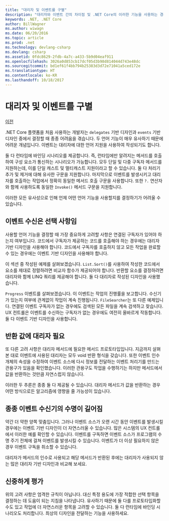 ```yaml
---
title: "대리자 및 이벤트를 구별"
description: "대리자와 이벤트 간의 차이점 및 .NET Core의 이러한 기능을 사용하는 경우를 각각 알아봅니다."
keywords: .NET, .NET Core
author: BillWagner
ms.author: wiwagn
ms.date: 06/20/2016
ms.topic: article
ms.prod: .net
ms.technology: devlang-csharp
ms.devlang: csharp
ms.assetid: 0fdc8629-2fdb-4a7c-a433-5b9d04eaf911
ms.openlocfilehash: 3026a0d853cb17dcf05d3b98d814044d743e48dc
ms.sourcegitcommit: bd1ef61f4bb794b25383d3d72e71041a5ced172e
ms.translationtype: HT
ms.contentlocale: ko-KR
ms.lasthandoff: 10/18/2017
---
```

# <a name="distinguishing-delegates-and-events"></a>대리자 및 이벤트를 구별

[이전](modern-events.md)

.NET Core 플랫폼을 처음 사용하는 개발자는 `delegates` 기반 디자인과 `events` 기반 디자인 중에서 결정할 때 종종 어려움을 겪습니다. 두 언어 기능이 매우 유사하기 때문에 어려운 개념입니다. 이벤트는 대리자에 대한 언어 지원을 사용하여 작성되기도 합니다. 

둘 다 런타임에 바인딩 시나리오를 제공합니다. 즉, 런타임에만 알려지는 메서드를 호출하여 구성 요소가 통신하는 시나리오가 가능합니다. 모두 단일 및 다중 구독자 메서드를 지원하는데, 이를 단일 캐스트 및 멀티캐스트 지원이라고 할 수 있습니다. 둘 다 처리기 추가 및 제거에 대해 유사한 구문을 지원합니다. 마지막으로 이벤트를 발생시키고 대리자를 호출하는 작업에서 정확히 동일한 메서드 호출 구문을 사용합니다. 또한 `?.` 연산자와 함께 사용하도록 동일한 `Invoke()` 메서드 구문을 지원합니다.

이러한 모든 유사성으로 인해 언제 어떤 언어 기능을 사용할지를 결정하기가 어려울 수 있습니다.

## <a name="listening-to-events-is-optional"></a>이벤트 수신은 선택 사항임

사용할 언어 기능을 결정할 때 가장 중요하게 고려할 사항은 연결된 구독자가 있어야 하는지 여부입니다. 코드에서 구독자가 제공하는 코드를 호출해야 하는 경우에는 대리자 기반 디자인을 사용해야 합니다. 코드에서 구독자를 호출하지 않고 모든 작업을 완료할 수 있는 경우에는 이벤트 기반 디자인을 사용해야 합니다. 

이 섹션 중 작성된 예제를 살펴보겠습니다. `List.Sort()`를 사용하여 작성한 코드에서 요소를 제대로 정렬하려면 비교자 함수가 제공되어야 합니다. 반환할 요소를 결정하려면 대리자와 함께 LINQ 쿼리를 제공해야 합니다. 둘 다 대리자로 작성된 디자인을 사용했습니다.

`Progress` 이벤트를 살펴보겠습니다. 이 이벤트는 작업의 진행률을 보고합니다.
수신기가 있는지 여부에 관계없이 작업이 계속 진행됩니다.
`FileSearcher`는 또 다른 예제입니다. 연결된 이벤트 구독자가 없는 경우에도 검색된 모든 파일을 계속 검색하고 찾습니다.
UX 컨트롤은 이벤트를 수신하는 구독자가 없는 경우에도 여전히 올바르게 작동합니다. 둘 다 이벤트 기반 디자인을 사용합니다.

## <a name="return-values-require-delegates"></a>반환 값에 대리자 필요

또 다른 고려 사항은 대리자 메서드에 필요한 메서드 프로토타입입니다. 지금까지 살펴본 대로 이벤트에 사용된 대리자는 모두 void 반환 형식을 갖습니다. 또한 이벤트 인수 개체의 속성을 수정하여 이벤트 소스에 다시 정보를 전달하는 이벤트 처리기를 만드는 관용구가 있음을 확인했습니다. 이러한 관용구도 작업을 수행하기는 하지만 메서드에서 값을 반환하는 것만큼 자연스럽지 않습니다.

이러한 두 추론은 종종 둘 다 제공될 수 있습니다. 대리자 메서드가 값을 반환하는 경우 어떤 방식으로든 알고리즘에 영향을 줄 가능성이 있습니다.

## <a name="event-listeners-often-have-longer-lifetimes"></a>종종 이벤트 수신기의 수명이 길어짐 

약간 더 약한 양쪽 맞춤입니다. 그러나 이벤트 소스가 오랜 시간 동안 이벤트를 발생시킬 경우에는 이벤트 기반 디자인이 더 자연스러울 수 있습니다. 많은 시스템의 UX 컨트롤에서 이러한 예를 확인할 수 있습니다. 이벤트를 구독하면 이벤트 소스가 프로그램의 수명 주기 전체에 걸쳐 이벤트를 발생시킬 수 있습니다.
이벤트가 더 이상 필요하지 않은 경우 이벤트 구독을 취소할 수 있습니다.

대리자가 메서드의 인수로 사용되고 해당 메서드가 반환된 후에는 대리자가 사용되지 않는 많은 대리자 기반 디자인과 비교해 보세요.

## <a name="evaluate-carefully"></a>신중하게 평가

위의 고려 사항은 엄격한 규칙이 아닙니다. 대신 특정 용도에 가장 적합한 선택 항목을 결정하는 데 도움이 되는 지침을 나타냅니다. 유사하기 때문에 둘 다를 프로토타입화할 수도 있고 작업에 더 자연스러운 항목을 고려할 수 있습니다. 둘 다 런타임에 바인딩 시나리오도 처리합니다. 최상의 디자인을 전달하는 기능을 사용하세요.
